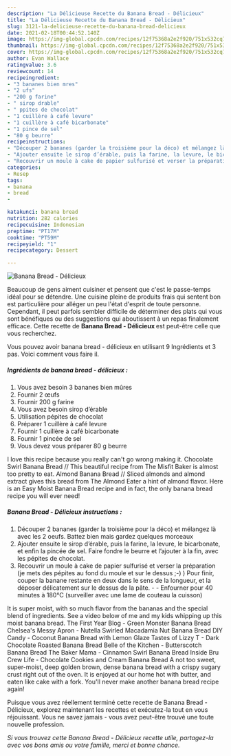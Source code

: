 ```yaml
---
description: "La Délicieuse Recette du Banana Bread - Délicieux"
title: "La Délicieuse Recette du Banana Bread - Délicieux"
slug: 3121-la-delicieuse-recette-du-banana-bread-delicieux
date: 2021-02-18T00:44:52.140Z
image: https://img-global.cpcdn.com/recipes/12f75368a2e2f920/751x532cq70/banana-bread-delicieux-photo-principale-de-la-recette.jpg
thumbnail: https://img-global.cpcdn.com/recipes/12f75368a2e2f920/751x532cq70/banana-bread-delicieux-photo-principale-de-la-recette.jpg
cover: https://img-global.cpcdn.com/recipes/12f75368a2e2f920/751x532cq70/banana-bread-delicieux-photo-principale-de-la-recette.jpg
author: Evan Wallace
ratingvalue: 3.6
reviewcount: 14
recipeingredient:
- "3 bananes bien mres"
- "2 ufs"
- "200 g farine"
- " sirop drable"
- " ppites de chocolat"
- "1 cuillère à café levure"
- "1 cuillère à café bicarbonate"
- "1 pince de sel"
- "80 g beurre"
recipeinstructions:
- "Découper 2 bananes (garder la troisième pour la déco) et mélangez là avec les 2 oeufs. Battez bien mais gardez quelques morceaux"
- "Ajouter ensuite le sirop d’érable, puis la farine, la levure, le bicarbonate, et enfin la pincée de sel. Faire fondre le beurre et l’ajouter à la fin, avec les pépites de chocolat."
- "Recouvrir un moule à cake de papier sulfurisé et verser la préparation (je mets des pépites au fond du moule et sur le dessus ;-) ) Pour finir, couper la banane restante en deux dans le sens de la longueur, et la déposer délicatement sur le dessus de la pâte.  Enfourner pour 40 minutes à 180°C (surveiller avec une lame de couteau la cuisson)"
categories:
- Resep
tags:
- banana
- bread
- 

katakunci: banana bread  
nutrition: 282 calories
recipecuisine: Indonesian
preptime: "PT17M"
cooktime: "PT59M"
recipeyield: "1"
recipecategory: Dessert

---
```



![Banana Bread - Délicieux](https://img-global.cpcdn.com/recipes/12f75368a2e2f920/751x532cq70/banana-bread-delicieux-photo-principale-de-la-recette.jpg)

Beaucoup de gens aiment cuisiner et pensent que c'est le passe-temps idéal pour se détendre. Une cuisine pleine de produits frais qui sentent bon est particulière pour alléger un peu l'état d'esprit de toute personne. Cependant, il peut parfois sembler difficile de déterminer des plats qui vous sont bénéfiques ou des suggestions qui aboutissent à un repas finalement efficace. Cette recette de <strong> Banana Bread - Délicieux </strong> est peut-être celle que vous recherchez.

<!--inarticleads1-->

Vous pouvez avoir banana bread - délicieux en utilisant 9 Ingrédients et 3 pas. Voici comment vous faire il.

##### Ingrédients de banana bread - délicieux :

1. Vous avez besoin 3 bananes bien mûres
1. Fournir 2 œufs
1. Fournir 200 g farine
1. Vous avez besoin  sirop d’érable
1. Utilisation  pépites de chocolat
1. Préparer 1 cuillère à café levure
1. Fournir 1 cuillère à café bicarbonate
1. Fournir 1 pincée de sel
1. Vous devez vous préparer 80 g beurre


I love this recipe because you really can&#39;t go wrong making it. Chocolate Swirl Banana Bread // This beautiful recipe from The Misfit Baker is almost too pretty to eat. Almond Banana Bread // Sliced almonds and almond extract gives this bread from The Almond Eater a hint of almond flavor. Here is an Easy Moist Banana Bread recipe and in fact, the only banana bread recipe you will ever need! 

<!--inarticleads2-->

##### Banana Bread - Délicieux instructions :

1. Découper 2 bananes (garder la troisième pour la déco) et mélangez là avec les 2 oeufs. Battez bien mais gardez quelques morceaux
1. Ajouter ensuite le sirop d’érable, puis la farine, la levure, le bicarbonate, et enfin la pincée de sel. Faire fondre le beurre et l’ajouter à la fin, avec les pépites de chocolat.
1. Recouvrir un moule à cake de papier sulfurisé et verser la préparation (je mets des pépites au fond du moule et sur le dessus ;-) ) Pour finir, couper la banane restante en deux dans le sens de la longueur, et la déposer délicatement sur le dessus de la pâte. -  - Enfourner pour 40 minutes à 180°C (surveiller avec une lame de couteau la cuisson)


It is super moist, with so much flavor from the bananas and the special blend of ingredients. See a video below of me and my kids whipping up this moist banana bread. The First Year Blog - Green Monster Banana Bread Chelsea&#39;s Messy Apron - Nutella Swirled Macadamia Nut Banana Bread DIY Candy - Coconut Banana Bread with Lemon Glaze Tastes of Lizzy T - Dark Chocolate Roasted Banana Bread Belle of the Kitchen - Butterscotch Banana Bread The Baker Mama - Cinnamon Swirl Banana Bread Inside Bru Crew Life - Chocolate Cookies and Cream Banana Bread A not too sweet, super-moist, deep golden brown, dense banana bread with a crispy sugary crust right out of the oven. It is enjoyed at our home hot with butter, and eaten like cake with a fork. You&#39;ll never make another banana bread recipe again! 

<!--inarticleads1-->

<p>
Puisque vous avez réellement terminé cette recette de Banana Bread - Délicieux, explorez maintenant les recettes et exécutez-la tout en vous réjouissant. Vous ne savez jamais - vous avez peut-être trouvé une toute nouvelle profession.
</p>

<p>
<i>Si vous trouvez cette Banana Bread - Délicieux recette utile, partagez-la avec vos bons amis ou votre famille, merci et bonne chance.</i>
</p>
